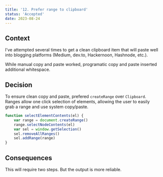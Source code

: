 ```yaml
---
title: '12. Prefer range to clipboard'
status: 'Accepted'
date: 2023-08-24
---
```


## Context

I've attempted several times to get a clean clipboard item that will paste well into blogging platforms (Medium, dev.to, Hackernoon, Hashnode, etc.).

While manual copy and paste worked, programatic copy and paste inserted additional whitespace.

## Decision

To ensure clean copy and paste, prefered `createRange` over `Clipboard`. Ranges allow one click selection of elements, allowing the user to easily grab a range and use system copy/paste.

```js
function selectElementContents(el) {
	var range = document.createRange()
	range.selectNodeContents(el)
	var sel = window.getSelection()
	sel.removeAllRanges()
	sel.addRange(range)
}
```

## Consequences

This will require two steps. But the output is more reliable.
